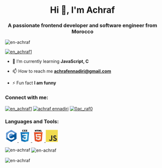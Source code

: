 <h1 align="center">Hi 👋, I'm Achraf</h1> 
<h3 align="center">A passionate frontend developer and software engineer from Morocco</h3>

<p align="left"> <img src="https://komarev.com/ghpvc/?username=en-achraf&label=Profile%20views&color=0e75b6&style=flat" alt="en-achraf" /> </p>

<p align="left"> <a href="https://twitter.com/0ac_raf0" target="blank"><img src="https://img.shields.io/twitter/follow/en_achraf1?logo=twitter&style=for-the-badge" alt="en_achraf1" /></a> </p>

- 🌱 I’m currently learning **JavaScript, C**

- 📫 How to reach me **achrafennadiri@gmail.com**

- ⚡ Fun fact **I am funny**

<h3 align="left">Connect with me:</h3>
<p align="left">
<a href="https://twitter.com/en_achraf1" target="blank"><img align="center" src="https://raw.githubusercontent.com/rahuldkjain/github-profile-readme-generator/master/src/images/icons/Social/twitter.svg" alt="en_achraf1" height="30" width="40" /></a>
<a href="https://linkedin.com/in/achraf ennadiri" target="blank"><img align="center" src="https://raw.githubusercontent.com/rahuldkjain/github-profile-readme-generator/master/src/images/icons/Social/linked-in-alt.svg" alt="achraf ennadiri" height="30" width="40" /></a>
<a href="https://instagram.com/0ac_raf0" target="blank"><img align="center" src="https://raw.githubusercontent.com/rahuldkjain/github-profile-readme-generator/master/src/images/icons/Social/instagram.svg" alt="0ac_raf0" height="30" width="40" /></a>
</p>

<h3 align="left">Languages and Tools:</h3>
<p align="left"> <a href="https://www.cprogramming.com/" target="_blank" rel="noreferrer"> <img src="https://raw.githubusercontent.com/devicons/devicon/master/icons/c/c-original.svg" alt="c" width="40" height="40"/> </a> <a href="https://www.w3schools.com/css/" target="_blank" rel="noreferrer"> <img src="https://raw.githubusercontent.com/devicons/devicon/master/icons/css3/css3-original-wordmark.svg" alt="css3" width="40" height="40"/> </a> <a href="https://www.w3.org/html/" target="_blank" rel="noreferrer"> <img src="https://raw.githubusercontent.com/devicons/devicon/master/icons/html5/html5-original-wordmark.svg" alt="html5" width="40" height="40"/> </a> <a href="https://developer.mozilla.org/en-US/docs/Web/JavaScript" target="_blank" rel="noreferrer"> <img src="https://raw.githubusercontent.com/devicons/devicon/master/icons/javascript/javascript-original.svg" alt="javascript" width="40" height="40"/> </a> </p>

<p><img align="left" src="https://github-readme-stats.vercel.app/api/top-langs?username=en-achraf&show_icons=true&locale=en&layout=compact" alt="en-achraf" /></p>

<p>&nbsp;<img align="center" src="https://github-readme-stats.vercel.app/api?username=en-achraf&show_icons=true&locale=en" alt="en-achraf" /></p>

<p><img align="center" src="https://github-readme-streak-stats.herokuapp.com/?user=en-achraf&" alt="en-achraf" /></p>
